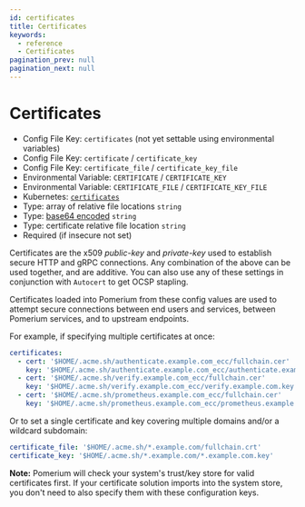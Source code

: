 ```yaml
---
id: certificates
title: Certificates
keywords:
  - reference
  - Certificates
pagination_prev: null
pagination_next: null
---
```


# Certificates

- Config File Key: `certificates` (not yet settable using environmental variables)
- Config File Key: `certificate` / `certificate_key`
- Config File Key: `certificate_file` / `certificate_key_file`
- Environmental Variable: `CERTIFICATE` / `CERTIFICATE_KEY`
- Environmental Variable: `CERTIFICATE_FILE` / `CERTIFICATE_KEY_FILE`
- Kubernetes: [`certificates`](/docs/kubernetes/reference#spec)
- Type: array of relative file locations `string`
- Type: [base64 encoded](https://en.wikipedia.org/wiki/Base64) `string`
- Type: certificate relative file location `string`
- Required (if insecure not set)

Certificates are the x509 _public-key_ and _private-key_ used to establish secure HTTP and gRPC connections. Any combination of the above can be used together, and are additive. You can also use any of these settings in conjunction with `Autocert` to get OCSP stapling.

Certificates loaded into Pomerium from these config values are used to attempt secure connections between end users and services, between Pomerium services, and to upstream endpoints.

For example, if specifying multiple certificates at once:

```yaml
certificates:
  - cert: '$HOME/.acme.sh/authenticate.example.com_ecc/fullchain.cer'
    key: '$HOME/.acme.sh/authenticate.example.com_ecc/authenticate.example.com.key'
  - cert: '$HOME/.acme.sh/verify.example.com_ecc/fullchain.cer'
    key: '$HOME/.acme.sh/verify.example.com_ecc/verify.example.com.key'
  - cert: '$HOME/.acme.sh/prometheus.example.com_ecc/fullchain.cer'
    key: '$HOME/.acme.sh/prometheus.example.com_ecc/prometheus.example.com.key'
```

Or to set a single certificate and key covering multiple domains and/or a wildcard subdomain:

```yaml
certificate_file: '$HOME/.acme.sh/*.example.com/fullchain.crt'
certificate_key: '$HOME/.acme.sh/*.example.com/*.example.com.key'
```

**Note:** Pomerium will check your system's trust/key store for valid certificates first. If your certificate solution imports into the system store, you don't need to also specify them with these configuration keys.
